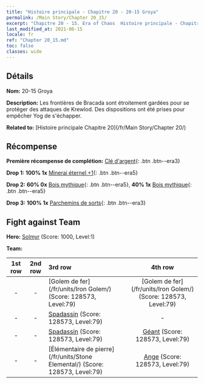 ```yaml
---
title: "Histoire principale - Chapitre 20 - 20-15 Groya"
permalink: /Main Story/Chapter 20_15/
excerpt: "Chapitre 20 - 15. Era of Chaos  Histoire principale - Chapitre 20_15. 20-15 Groya"
last_modified_at: 2021-06-15
locale: fr
ref: "Chapter 20_15.md"
toc: false
classes: wide
---
```


## Détails

 **Nom:** 20-15 Groya

 **Description:** Les frontières de Bracada sont étroitement gardées pour se protéger des attaques de Krewlod. Des dispositions ont été prises pour empêcher Yog de s'échapper.

 **Related to:** [Histoire principale Chapitre 20](/fr/Main Story/Chapter 20/)

## Récompense

 **Première récompense de complétion:** [Clé d'argent](/ItemsFR/con_693/){: .btn .btn--era3}

 **Drop 1:** **100% 1x** [Minerai éternel +1](/ItemsFR/mat_68/){: .btn .btn--era5}

 **Drop 2:** **60% 0x** [Bois mythique](/ItemsFR/mat_62/){: .btn .btn--era5}, **40% 1x** [Bois mythique](/ItemsFR/mat_62/){: .btn .btn--era5}

 **Drop 3:** **100% 1x** [Parchemins de sorts](/ItemsFR/con_694/){: .btn .btn--era3}


## Fight against Team
 **Hero:** [Solmyr](/fr/heroes/Solmyr/) (Score: 1000, Level:1)

 **Team:**


  | 1st row | 2nd row | 3rd row | 4th row |
  |:----:|:----:|:----|:----:|
  | - | - | [Golem de fer](/fr/units/Iron Golem/) (Score: 128573, Level:79)  | [Golem de fer](/fr/units/Iron Golem/) (Score: 128573, Level:79)  |
  | - | - | [Spadassin](/fr/units/Swordsman/) (Score: 128573, Level:79)  | - |
  | - | - | [Spadassin](/fr/units/Swordsman/) (Score: 128573, Level:79)  | [Géant](/fr/units/Giant/) (Score: 128573, Level:79)  |
  | - | - | [Élémentaire de pierre](/fr/units/Stone Elemental/) (Score: 128573, Level:79)  | [Ange](/fr/units/Angel/) (Score: 128573, Level:79)  |


